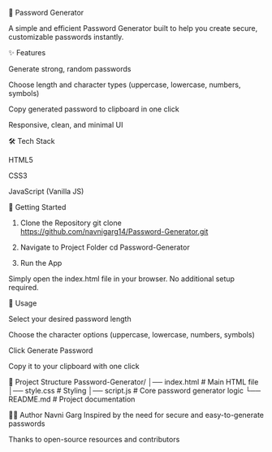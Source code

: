 🔐 Password Generator

A simple and efficient Password Generator built to help you create secure, customizable passwords instantly.

✨ Features

Generate strong, random passwords

Choose length and character types (uppercase, lowercase, numbers, symbols)

Copy generated password to clipboard in one click

Responsive, clean, and minimal UI


🛠️ Tech Stack

HTML5

CSS3

JavaScript (Vanilla JS)

🚀 Getting Started
1. Clone the Repository
git clone https://github.com/navnigarg14/Password-Generator.git

2. Navigate to Project Folder
cd Password-Generator

3. Run the App

Simply open the index.html file in your browser.
No additional setup required.

🎯 Usage

Select your desired password length

Choose the character options (uppercase, lowercase, numbers, symbols)

Click Generate Password

Copy it to your clipboard with one click

📂 Project Structure
Password-Generator/
│── index.html       # Main HTML file
│── style.css        # Styling
│── script.js        # Core password generator logic
└── README.md        # Project documentation

👨‍💻 Author
Navni Garg
Inspired by the need for secure and easy-to-generate passwords

Thanks to open-source resources and contributors
